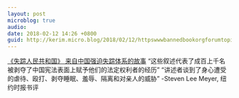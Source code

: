 ```yaml
---
layout: post
microblog: true
audio: 
date: 2018-02-12 14:26 +0800
guid: http://kerim.micro.blog/2018/02/12/httpswwwbannedbookorgforumtopichtml-steven-lee.html
---
```

[《失踪人民共和国》 来自中国强迫失踪体系的故事](https://www.bannedbook.org/forum2/topic6186.html) “这些叙述代表了成百上千名被剥夺了中国宪法表面上赋予他们的法定权利者的经历” “讲述者谈到了身心遭受的虐待、殴打、剥夺睡眠、羞辱、隔离和对亲人的威胁” -Steven Lee Meyer, 纽约时报书评 
